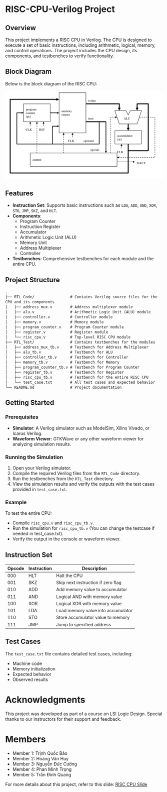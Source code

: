 # RISC-CPU-Verilog Project

## Overview
This project implements a RISC CPU in Verilog. The CPU is designed to execute a set of basic instructions, including arithmetic, logical, memory, and control operations. The project includes the CPU design, its components, and testbenches to verify functionality.

## Block Diagram

Below is the block diagram of the RISC CPU:

![RISC CPU Block Diagram](images/risc_cpu_block_diagram.png)

## Features
- **Instruction Set**: Supports basic instructions such as `LDA`, `ADD`, `AND`, `XOR`, `STO`, `JMP`, `SKZ`, and `HLT`.
- **Components**:
  - Program Counter
  - Instruction Register
  - Accumulator
  - Arithmetic Logic Unit (ALU)
  - Memory Unit
  - Address Multiplexer
  - Controller
- **Testbenches**: Comprehensive testbenches for each module and the entire CPU.

## Project Structure
```
.
├── RTL_Code/                # Contains Verilog source files for the CPU and its components
│   ├── address_mux.v        # Address multiplexer module
│   ├── alu.v                # Arithmetic Logic Unit (ALU) module
│   ├── controller.v         # Controller module
│   ├── memory.v             # Memory module
│   ├── program_counter.v    # Program Counter module
│   ├── register.v           # Register module
│   └── risc_cpu.v           # Top-level RISC CPU module
├── RTL_Test/                # Contains testbenches for the modules
│   ├── address_mux_tb.v     # Testbench for Address Multiplexer
│   ├── alu_tb.v             # Testbench for ALU
│   ├── controller_tb.v      # Testbench for Controller
│   ├── memory_tb.v          # Testbench for Memory
│   ├── program_counter_tb.v # Testbench for Program Counter
│   ├── register_tb.v        # Testbench for Register
│   ├── risc_cpu_tb.v        # Testbench for the entire RISC CPU
│   └── test_case.txt        # All test cases and expected behavior
└── README.md                # Project documentation
```

## Getting Started

### Prerequisites
- **Simulator**: A Verilog simulator such as ModelSim, Xilinx Vivado, or Icarus Verilog.
- **Waveform Viewer**: GTKWave or any other waveform viewer for analyzing simulation results.

### Running the Simulation
1. Open your Verilog simulator.
2. Compile the required Verilog files from the `RTL_Code` directory.
3. Run the testbenches from the `RTL_Test` directory.
4. View the simulation results and verify the outputs with the test cases provided in `test_case.txt`.

### Example
To test the entire CPU:
- Compile `risc_cpu.v` and `risc_cpu_tb.v`.
- Run the simulation for `risc_cpu_tb.v` (You can change the testcase if needed in test_case.txt).
- Verify the output in the console or waveform viewer.

## Instruction Set

| Opcode | Instruction | Description                          |
|--------|-------------|--------------------------------------|
| 000    | HLT         | Halt the CPU                        |
| 001    | SKZ         | Skip next instruction if zero flag  |
| 010    | ADD         | Add memory value to accumulator     |
| 011    | AND         | Logical AND with memory value       |
| 100    | XOR         | Logical XOR with memory value       |
| 101    | LDA         | Load memory value into accumulator  |
| 110    | STO         | Store accumulator value to memory   |
| 111    | JMP         | Jump to specified address           |

## Test Cases
The `test_case.txt` file contains detailed test cases, including:
- Machine code
- Memory initialization
- Expected behavior
- Observed results

# Acknowledgments
This project was developed as part of a course on LSI Logic Design. Special thanks to our instructors for their support and feedback.

# Members
- Member 1: Trịnh Quốc Bảo
- Member 2: Hoàng Văn Huy
- Member 3: Nguyễn Đức Cường
- Member 4: Phan Minh Trọng
- Member 5: Trần Đình Quang

For more details about this project, refer to this slide: [RISC CPU Slide](https://www.canva.com/design/DAGmlGCzJt8/M5n_t_z-Z-l7XvQp2Cf40g/edit?utm_content=DAGmlGCzJt8&utm_campaign=designshare&utm_medium=link2&utm_source=sharebutton)

